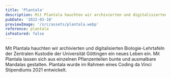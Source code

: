 ```yaml
---
title: 'Plantala'
description: Mit Plantala hauchten wir archivierten und digitalisierten Biologie-Lehrtafeln der Zentralen Kustodie der Universität Göttingen ein neues Leben ein. Mit Plantala lassen sich aus einzelnen Pflanzenteilen bunte und ausmalbare Mandalas gestalten. Plantala wurde im Rahmen eines Coding da Vinci Stipendiums 2021 entwickelt.
pubDate: '2022-03-10'
previewImage: '/src/assets/plantala.webp'
reference: plantala
isFeatured: false
---
```


Mit Plantala hauchten wir archivierten und digitalisierten Biologie-Lehrtafeln der Zentralen Kustodie der Universität Göttingen ein neues Leben ein. Mit Plantala lassen sich aus einzelnen Pflanzenteilen bunte und ausmalbare Mandalas gestalten. Plantala wurde im Rahmen eines Coding da Vinci Stipendiums 2021 entwickelt.
